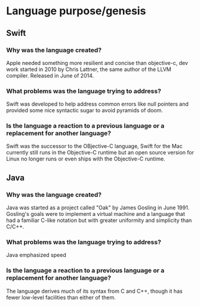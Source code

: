 # Language purpose/genesis

## Swift

### Why was the language created?
Apple needed something more resilient and concise than objective-c, dev work started in 2010 by Chris Lattner, the same author of the LLVM compiler. Released in June of 2014.
### What problems was the language trying to address?
Swift was developed to help address common errors like null pointers and provided some nice syntactic sugar to avoid pyramids of doom.
### Is the language a reaction to a previous language or a replacement for another language?
Swift was the successor to the OBjective-C language, Swift for the Mac currently still runs in the Objective-C runtime but an open source version for Linux no longer runs or even ships with the Objective-C runtime.


## Java

### Why was the language created?
Java was started as a project called "Oak" by James Gosling in June 1991. Gosling's goals were to implement a virtual machine and a language that had a familiar C-like notation but with greater uniformity and simplicity than C/C++. 

### What problems was the language trying to address?
Java emphasized speed

### Is the language a reaction to a previous language or a replacement for another language?
The language derives much of its syntax from C and C++, though it has fewer low-level facilities than either of them.
